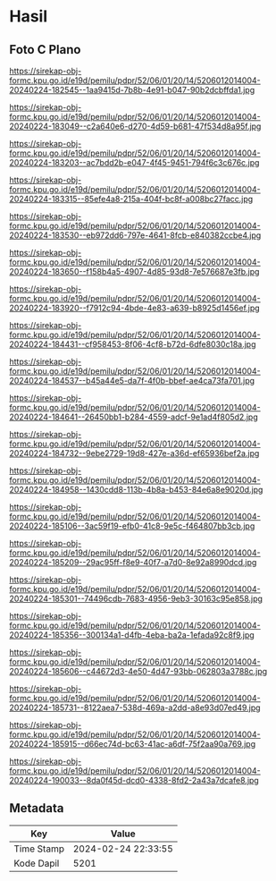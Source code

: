 # Hasil

## Foto C Plano

https://sirekap-obj-formc.kpu.go.id/e19d/pemilu/pdpr/52/06/01/20/14/5206012014004-20240224-182545--1aa9415d-7b8b-4e91-b047-90b2dcbffda1.jpg

https://sirekap-obj-formc.kpu.go.id/e19d/pemilu/pdpr/52/06/01/20/14/5206012014004-20240224-183049--c2a640e6-d270-4d59-b681-47f534d8a95f.jpg

https://sirekap-obj-formc.kpu.go.id/e19d/pemilu/pdpr/52/06/01/20/14/5206012014004-20240224-183203--ac7bdd2b-e047-4f45-9451-794f6c3c676c.jpg

https://sirekap-obj-formc.kpu.go.id/e19d/pemilu/pdpr/52/06/01/20/14/5206012014004-20240224-183315--85efe4a8-215a-404f-bc8f-a008bc27facc.jpg

https://sirekap-obj-formc.kpu.go.id/e19d/pemilu/pdpr/52/06/01/20/14/5206012014004-20240224-183530--eb972dd6-797e-4641-8fcb-e840382ccbe4.jpg

https://sirekap-obj-formc.kpu.go.id/e19d/pemilu/pdpr/52/06/01/20/14/5206012014004-20240224-183650--f158b4a5-4907-4d85-93d8-7e576687e3fb.jpg

https://sirekap-obj-formc.kpu.go.id/e19d/pemilu/pdpr/52/06/01/20/14/5206012014004-20240224-183920--f7912c94-4bde-4e83-a639-b8925d1456ef.jpg

https://sirekap-obj-formc.kpu.go.id/e19d/pemilu/pdpr/52/06/01/20/14/5206012014004-20240224-184431--cf958453-8f06-4cf8-b72d-6dfe8030c18a.jpg

https://sirekap-obj-formc.kpu.go.id/e19d/pemilu/pdpr/52/06/01/20/14/5206012014004-20240224-184537--b45a44e5-da7f-4f0b-bbef-ae4ca73fa701.jpg

https://sirekap-obj-formc.kpu.go.id/e19d/pemilu/pdpr/52/06/01/20/14/5206012014004-20240224-184641--26450bb1-b284-4559-adcf-9e1ad4f805d2.jpg

https://sirekap-obj-formc.kpu.go.id/e19d/pemilu/pdpr/52/06/01/20/14/5206012014004-20240224-184732--9ebe2729-19d8-427e-a36d-ef65936bef2a.jpg

https://sirekap-obj-formc.kpu.go.id/e19d/pemilu/pdpr/52/06/01/20/14/5206012014004-20240224-184958--1430cdd8-113b-4b8a-b453-84e6a8e9020d.jpg

https://sirekap-obj-formc.kpu.go.id/e19d/pemilu/pdpr/52/06/01/20/14/5206012014004-20240224-185106--3ac59f19-efb0-41c8-9e5c-f464807bb3cb.jpg

https://sirekap-obj-formc.kpu.go.id/e19d/pemilu/pdpr/52/06/01/20/14/5206012014004-20240224-185209--29ac95ff-f8e9-40f7-a7d0-8e92a8990dcd.jpg

https://sirekap-obj-formc.kpu.go.id/e19d/pemilu/pdpr/52/06/01/20/14/5206012014004-20240224-185301--74496cdb-7683-4956-9eb3-30163c95e858.jpg

https://sirekap-obj-formc.kpu.go.id/e19d/pemilu/pdpr/52/06/01/20/14/5206012014004-20240224-185356--300134a1-d4fb-4eba-ba2a-1efada92c8f9.jpg

https://sirekap-obj-formc.kpu.go.id/e19d/pemilu/pdpr/52/06/01/20/14/5206012014004-20240224-185606--c44672d3-4e50-4d47-93bb-062803a3788c.jpg

https://sirekap-obj-formc.kpu.go.id/e19d/pemilu/pdpr/52/06/01/20/14/5206012014004-20240224-185731--8122aea7-538d-469a-a2dd-a8e93d07ed49.jpg

https://sirekap-obj-formc.kpu.go.id/e19d/pemilu/pdpr/52/06/01/20/14/5206012014004-20240224-185915--d66ec74d-bc63-41ac-a6df-75f2aa90a769.jpg

https://sirekap-obj-formc.kpu.go.id/e19d/pemilu/pdpr/52/06/01/20/14/5206012014004-20240224-190033--8da0f45d-dcd0-4338-8fd2-2a43a7dcafe8.jpg


## Metadata

| Key        | Value               |
| ---------- | ------------------- |
| Time Stamp | 2024-02-24 22:33:55 |
| Kode Dapil | 5201                |



